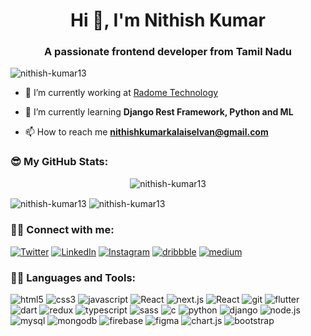 <h1 align="center">Hi 👋, I'm Nithish Kumar</h1>
<h3 align="center">A passionate frontend developer from Tamil Nadu</h3>

<p align="left"> <img src="https://komarev.com/ghpvc/?username=nithish-kumar13&label=Profile%20views&color=0e75b6&style=flat" alt="nithish-kumar13" /> </p>

- 🔭 I’m currently working at [Radome Technology](https://www.radometech.com/)

- 🌱 I’m currently learning **Django Rest Framework, Python and ML**

- 📫 How to reach me **nithishkumarkalaiselvan@gmail.com**


<h3 align="left">😎 My GitHub Stats:</h3>
<div  align=center>
  <img align="center" src="https://github-readme-stats.vercel.app/api/top-langs?username=nithish-kumar13&show_icons=true&locale=en&layout=compact" alt="nithish-kumar13" /></br>
  <p align="left">
  <img align="center" src="https://github-readme-stats.vercel.app/api?username=nithish-kumar13&show_icons=true&locale=en" alt="nithish-kumar13" />
  <img align="center" src="https://github-readme-streak-stats.herokuapp.com/?user=nithish-kumar13&" alt="nithish-kumar13" /></p>
</div>


<h3 align="left">🤝🏻 Connect with me:</h3>
<p align="left">
  <a href='https://twitter.com/Nithish21806488' target="_blank"><img alt='Twitter' src='https://img.shields.io/badge/Twitter-100000?style=for-the-badge&logo=Twitter&logoColor=FEFFFE&labelColor=0A85F6&color=FEFFFE'/></a>
  <a href='https://www.linkedin.com/in/nithish-kumar-kalaiselvan-1168a91b6/' target="_blank"><img alt='LinkedIn' src='https://img.shields.io/badge/LinkedIn-100000?style=for-the-badge&logo=LinkedIn&logoColor=FEFFFE&labelColor=0A85F6&color=FEFFFE'/></a>
<a href='https://www.instagram.com/nithish.jr_13/' target="_blank"><img alt='Instagram' src='https://img.shields.io/badge/Instagram-100000?style=for-the-badge&logo=Instagram&logoColor=FEFFFE&labelColor=d62976&color=FEFFFE'/></a>
<a href='https://dribbble.com/nithishkumar_k' target="_blank"><img alt='dribbble' src='https://img.shields.io/badge/Dribbble-100000?style=for-the-badge&logo=dribbble&logoColor=FEFFFE&labelColor=d62976&color=FEFFFE'/></a>
<a href='https://medium.com/@nithishnithu5' target="_blank"><img alt='medium' src='https://img.shields.io/badge/Medium-100000?style=for-the-badge&logo=medium&logoColor=FEFFFE&labelColor=131213&color=FEFFFE'/></a>

<h3 align="left">👨‍💻 Languages and Tools:</h3>
<p align="left">
<img alt='html5' src='https://img.shields.io/badge/Html-100000?style=for-the-badge&logo=html5&logoColor=FEFFFE&labelColor=e34c26&color=FEFFFE'/>
<img alt='css3' src='https://img.shields.io/badge/CSS-100000?style=for-the-badge&logo=css3&logoColor=FEFFFE&labelColor=264de4&color=FEFFFE'/>
<img alt='javascript' src='https://img.shields.io/badge/Javascript-100000?style=for-the-badge&logo=javascript&logoColor=FEFFFE&labelColor=f0db4f&color=FEFFFE'/>
<img alt='React' src='https://img.shields.io/badge/React_JS-100000?style=for-the-badge&logo=React&logoColor=FEFFFE&labelColor=61dbfb&color=FEFFFE'/>
<img alt='next.js' src='https://img.shields.io/badge/Next_js-100000?style=for-the-badge&logo=next.js&logoColor=FEFFFE&labelColor=010001&color=FEFFFE'/>
<img alt='React' src='https://img.shields.io/badge/React_Native-100000?style=for-the-badge&logo=React&logoColor=FEFFFE&labelColor=61dbfb&color=FEFFFE'/>
<img alt='git' src='https://img.shields.io/badge/git-100000?style=for-the-badge&logo=git&logoColor=FEFFFE&labelColor=F1502F&color=FEFFFE'/>
<img alt='flutter' src='https://img.shields.io/badge/Flutter-100000?style=for-the-badge&logo=flutter&logoColor=FEFFFE&labelColor=042B59&color=FEFFFE'/>
<img alt='dart' src='https://img.shields.io/badge/Dart-100000?style=for-the-badge&logo=dart&logoColor=FEFFFE&labelColor=00A758&color=FEFFFE'/>
<img alt='redux' src='https://img.shields.io/badge/Redux-100000?style=for-the-badge&logo=redux&logoColor=FEFFFE&labelColor=00a7e5&color=FEFFFE'/>
<img alt='typescript' src='https://img.shields.io/badge/Typescript-100000?style=for-the-badge&logo=typescript&logoColor=FEFFFE&labelColor=007acc&color=FEFFFE'/>
<img alt='sass' src='https://img.shields.io/badge/Sass-100000?style=for-the-badge&logo=sass&logoColor=FEFFFE&labelColor=CD6799&color=FEFFFE'/>
<img alt='c' src='https://img.shields.io/badge/C_Language-100000?style=for-the-badge&logo=c&logoColor=FEFFFE&labelColor=293592&color=FEFFFE'/>
<img alt='python' src='https://img.shields.io/badge/Python-100000?style=for-the-badge&logo=python&logoColor=FFD43B&labelColor=4B8BBE&color=FEFFFE'/>
<img alt='django' src='https://img.shields.io/badge/django-100000?style=for-the-badge&logo=django&logoColor=FEFFFE&labelColor=092e20&color=FEFFFE'/>
<img alt='node.js' src='https://img.shields.io/badge/Node_js-100000?style=for-the-badge&logo=node.js&logoColor=FEFFFE&labelColor=68a063&color=FEFFFE'/>
<img alt='mysql' src='https://img.shields.io/badge/mysql-100000?style=for-the-badge&logo=mysql&logoColor=FEFFFE&labelColor=00758f&color=FEFFFE'/>
<img alt='mongodb' src='https://img.shields.io/badge/mongodb-100000?style=for-the-badge&logo=mongodb&logoColor=FEFFFE&labelColor=589636&color=FEFFFE'/>
<img alt='firebase' src='https://img.shields.io/badge/Firebase-100000?style=for-the-badge&logo=firebase&logoColor=FEFFFE&labelColor=F5820D&color=FEFFFE'/>
<img alt='figma' src='https://img.shields.io/badge/figma-100000?style=for-the-badge&logo=figma&logoColor=FEFFFE&labelColor=ae4dff&color=FEFFFE'/>
<img alt='chart.js' src='https://img.shields.io/badge/chartjs-100000?style=for-the-badge&logo=chart.js&logoColor=FEFFFE&labelColor=FE6385&color=FEFFFE'/>
<img alt='bootstrap' src='https://img.shields.io/badge/Bootstrap-100000?style=for-the-badge&logo=bootstrap&logoColor=FEFFFE&labelColor=563d7c&color=FEFFFE'/>
</p>






